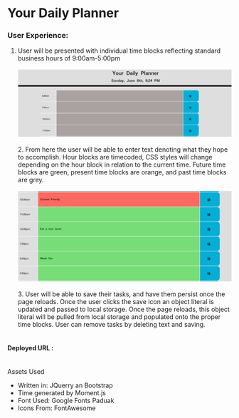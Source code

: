 # Your Daily Planner

### User Experience:

1. User will be presented with individual time blocks reflecting standard business hours of 9:00am-5:00pm
   <br>
   <br>
   ![Opening page](Assets/MD/OpeningPage.PNG)
   <br>
   <br> 2. From here the user will be able to enter text denoting what they hope to accomplish. Hour blocks are timecoded, CSS styles will change depending on the hour block in relation to the current time. Future time blocks are green, present time blocks are orange, and past time blocks are grey.
   <br>
   <br>
   ![Color Coding](Assets/MD/ColorCoding.PNG)
   <br>
   <br> 3. User will be able to save their tasks, and have them persist once the page reloads. Once the user clicks the save icon an object literal is updated and passed to local storage. Once the page reloads, this object literal will be pulled from local storage and populated onto the proper time blocks. User can remove tasks by deleting text and saving.
   <br>
   <br>

#### Deployed URL :

<br>
Assets Used

- Written in: JQuerry an Bootstrap
- Time generated by Moment.js
- Font Used: Google Fonts Paduak
- Icons From: FontAwesome
